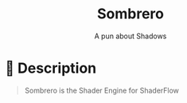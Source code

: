 <div align="justify">

<div align="center">
  <h1>Sombrero</h1>

  A pun about Shadows
</div>

# 🌵 Description
> Sombrero is the Shader Engine for ShaderFlow

